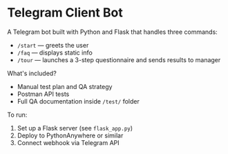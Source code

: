 # Telegram Client Bot

A Telegram bot built with Python and Flask that handles three commands:
- `/start` — greets the user
- `/faq` — displays static info
- `/tour` — launches a 3-step questionnaire and sends results to manager

What's included?
- Manual test plan and QA strategy
- Postman API tests
- Full QA documentation inside `/test/` folder

To run:
1. Set up a Flask server (see `flask_app.py`)
2. Deploy to PythonAnywhere or similar
3. Connect webhook via Telegram API
